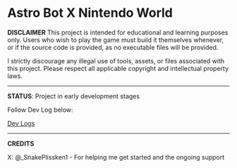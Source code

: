 # Astro Bot X Nintendo World

**DISCLAIMER**
This project is intended for educational and learning purposes only. Users who wish to play the game must build it themselves whenever, or if the source code is provided, as no executable files will be provided.

I strictly discourage any illegal use of tools, assets, or files associated with this project. Please respect all applicable copyright and intellectual property laws.

-----------

**STATUS**: Project in early development stages

Follow Dev Log below:

[Dev Logs](DevLog/)

-----------

**CREDITS**

X: @_SnakePlissken1 - For helping me get started and the ongoing support
